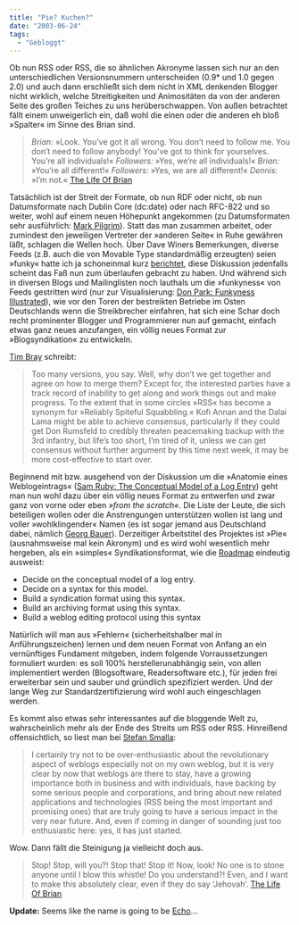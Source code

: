 ```yaml
---
title: "Pie? Kuchen?"
date: "2003-06-24"
tags:
  - "Gebloggt"
---
```


Ob nun RSS oder RSS, die so ähnlichen Akronyme lassen sich nur an den unterschiedlichen Versionsnummern unterscheiden (0.9\* und 1.0 gegen 2.0) und auch dann erschließt sich dem nicht in XML denkenden Blogger nicht wirklich, welche Streitigkeiten und Animositäten da von der anderen Seite des großen Teiches zu uns herüberschwappen. Von außen betrachtet fällt einem unweigerlich ein, daß wohl die einen oder die anderen eh bloß »Spalter« im Sinne des Brian sind.

> _Brian:_ »Look. You’ve got it all wrong. You don’t need to follow me. You don’t need to follow anybody! You’ve got to think for yourselves. You’re all individuals!«
> _Followers:_ »Yes, we’re all individuals!«
> _Brian:_ »You’re all different!«
> _Followers:_ »Yes, we are all different!«
> _Dennis:_ »I’m not.«
> [The Life Of Brian](http://www.imdb.com/Title?Life+of+Brian+(1979) "imdb: The Life Of Brian")

Tatsächlich ist der Streit der Formate, ob nun RDF oder nicht, ob nun Datumsformate nach Dublin Core (dc:date) oder nach RFC\-822 und so weiter, wohl auf einem neuen Höhepunkt angekommen (zu Datumsformaten sehr ausführlich: [Mark Pilgrim](http://diveintomark.org/archives/2003/06/21/history_of_rss_date_formats.html)). Statt das man zusammen arbeitet, oder zumindest den jeweiligen Vertreter der »anderen Seite« in Ruhe gewähren läßt, schlagen die Wellen hoch. Über Dave Winers Bemerkungen, diverse Feeds (z.B. auch die von Movable Type standardmäßig erzeugten) seien »funky« hatte ich ja schoneinmal kurz [berichtet](http://www.couchblog.de/couchblog/archives/2003/06/funky_rss.php), diese Diskussion jedenfalls scheint das Faß nun zum überlaufen gebracht zu haben. Und während sich in diversen Blogs und Mailinglisten noch lauthals um die »funkyness« von Feeds gestritten wird (nur zur Visualisierung: [Don Park: Funkyness Illustrated](http://www.docuverse.com/blog/donpark/2003/06/23.html#a615)), wie vor den Toren der bestreikten Betriebe im Osten Deutschlands wenn die Streikbrecher einfahren, hat sich eine Schar doch recht prominenter Blogger und Programmierer nun auf gemacht, einfach etwas ganz neues anzufangen, ein völlig neues Format zur »Blogsyndikation« zu entwickeln.

[Tim Bray](http://www.tbray.org/ongoing/When/200x/2003/06/23/SamsPie) schreibt:

> Too many versions, you say. Well, why don’t we get together and agree on how to merge them? Except for, the interested parties have a track record of inability to get along and work things out and make progress. To the extent that in some circles »RSS« has become a synonym for »Reliably Spiteful Squabbling.« Kofi Annan and the Dalai Lama might be able to achieve consensus, particularly if they could get Don Rumsfeld to credibly threaten peacemaking backup with the 3rd infantry, but life’s too short, I’m tired of it, unless we can get consensus without further argument by this time next week, it may be more cost-effective to start over.

Beginnend mit bzw. ausgehend von der Diskussion um die »Anatomie eines Weblogeintrags« ([Sam Ruby: The Conceptual Model of a Log Entry](http://www.intertwingly.net/wiki/pie/FrontPage)) geht man nun wohl dazu über ein völlig neues Format zu entwerfen und zwar ganz von vorne oder eben _»from the scratch«_. Die Liste der Leute, die sich beteiligen wollen oder die Anstrengungen unterstützen wollen ist lang und voller »wohlklingender« Namen (es ist sogar jemand aus Deutschland dabei, nämlich [Georg Bauer](http://pyds.muensterland.org/weblog/2003/06/24.html#P131)). Derzeitiger Arbeitstitel des Projektes ist »Pie« (ausnahmsweise mal kein Akronym) und es wird wohl wesentlich mehr hergeben, als ein »simples« Syndikationsformat, wie die [Roadmap](http://www.intertwingly.net/wiki/pie/RoadMap) eindeutig ausweist:

- Decide on the conceptual model of a log entry.
- Decide on a syntax for this model.
- Build a syndication format using this syntax.
- Build an archiving format using this syntax.
- Build a weblog editing protocol using this syntax

Natürlich will man aus »Fehlern« (sicherheitshalber mal in Anführungszeichen) lernen und dem neuen Format von Anfang an ein vernünftiges Fundament mitgeben, indem folgende Vorraussetzungen formuliert wurden: es soll 100% herstellerunabhängig sein, von allen implementiert werden (Blogsoftware, Readersoftware etc.), für jeden frei erweiterbar sein und sauber und gründlich spezifiziert werden. Und der lange Weg zur Standardzertifizierung wird wohl auch eingeschlagen werden.

Es kommt also etwas sehr interessantes auf die bloggende Welt zu, wahrscheinlich mehr als der Ende des Streits um RSS oder RSS. Hinreißend offensichtlich, so liest man bei [Stefan Smalla](http://www.smalla.net/infofeed/2003/06/24/watching_a_new_technology_standard_emerg.shtml):

> I certainly try not to be over-enthusiastic about the revolutionary aspect of weblogs especially not on my own weblog, but it is very clear by now that weblogs are there to stay, have a growing importance both in business and with individuals, have backing by some serious people and corporations, and bring about new related applications and technologies (RSS being the most important and promising ones) that are truly going to have a serious impact in the very near future. And, even if coming in danger of sounding just too enthusiastic here: yes, it has just started.

Wow. Dann fällt die Steinigung ja vielleicht doch aus.

> Stop! Stop, will you?! Stop that! Stop it! Now, look! No one is to stone anyone until I blow this whistle! Do you understand?! Even, and I want to make this absolutely clear, even if they do say ‘Jehovah’.
> [The Life Of Brian](http://www.imdb.com/Title?Life+of+Brian+(1979) "imdb: The Life Of Brian")

**Update:** Seems like the name is going to be [Echo](http://www.intertwingly.net/wiki/pie/NameIt)…
